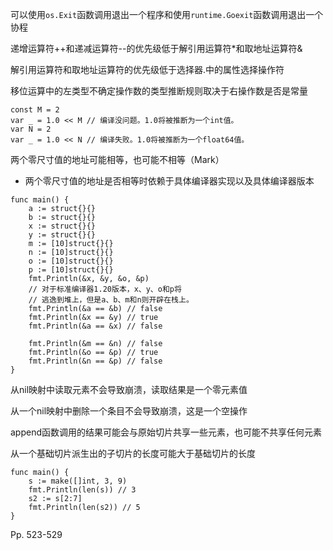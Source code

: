 

可以使用`os.Exit`函数调用退出一个程序和使用`runtime.Goexit`函数调用退出一个协程

递增运算符++和递减运算符--的优先级低于解引用运算符*和取地址运算符&

解引用运算符和取地址运算符的优先级低于选择器.中的属性选择操作符



移位运算中的左类型不确定操作数的类型推断规则取决于右操作数是否是常量

```
const M = 2
var _ = 1.0 << M // 编译没问题。1.0将被推断为一个int值。
var N = 2
var _ = 1.0 << N // 编译失败。1.0将被推断为一个float64值。
```



两个零尺寸值的地址可能相等，也可能不相等（Mark）

-   两个零尺寸值的地址是否相等时依赖于具体编译器实现以及具体编译器版本

```
func main() {
	a := struct{}{}
	b := struct{}{}
	x := struct{}{}
	y := struct{}{}
	m := [10]struct{}{}
	n := [10]struct{}{}
	o := [10]struct{}{}
	p := [10]struct{}{}
	fmt.Println(&x, &y, &o, &p)
	// 对于标准编译器1.20版本，x、y、o和p将
	// 逃逸到堆上，但是a、b、m和n则开辟在栈上。
	fmt.Println(&a == &b) // false
	fmt.Println(&x == &y) // true
	fmt.Println(&a == &x) // false
	
	fmt.Println(&m == &n) // false
	fmt.Println(&o == &p) // true
	fmt.Println(&n == &p) // false
}
```



从nil映射中读取元素不会导致崩溃，读取结果是一个零元素值

从一个nil映射中删除一个条目不会导致崩溃，这是一个空操作

append函数调用的结果可能会与原始切片共享一些元素，也可能不共享任何元素

从一个基础切片派生出的子切片的长度可能大于基础切片的长度

```
func main() {
	s := make([]int, 3, 9)
	fmt.Println(len(s)) // 3
	s2 := s[2:7]
	fmt.Println(len(s2)) // 5
}
```



Pp. 523-529